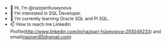 - 👋 Hi, I’m @nazperihuseynova
- 👀 I’m interested in SQL Developer.
- 🌱 I’m currently learning Oracle SQL and Pl SQL.
- 📫 How to reach me Linkedin Profile(http://www.linkedin.com/in/nazpəri-hüseynova-293049233) and email(nazperi65@gmail.com)

<!---
nazperihuseynova/nazperihuseynova is a ✨ special ✨ repository because its `README.md` (this file) appears on your GitHub profile.
You can click the Preview link to take a look at your changes.
--->

